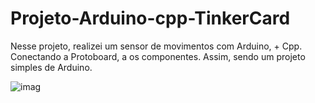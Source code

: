 # Projeto-Arduino-cpp-TinkerCard
 
  Nesse projeto, realizei um sensor de movimentos com Arduino, + Cpp. Conectando a Protoboard, a os componentes. Assim, sendo um projeto simples de Arduino.
  
![imag](https://github.com/user-attachments/assets/a318b6ee-bb10-40b8-add4-95fb8471fec1)
